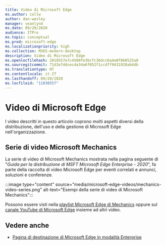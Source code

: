 ```yaml
---
title: Video di Microsoft Edge
ms.author: collw
author: dan-wesley
manager: seanlynd
ms.date: 09/20/2020
audience: ITPro
ms.topic: conceptual
ms.prod: microsoft-edge
ms.localizationpriority: high
ms.collection: M365-modern-desktop
description: Video di Microsoft Edge
ms.openlocfilehash: 2010557e7c4500fe3bcfc36dcc6a4a0f868525a0
ms.sourcegitcommit: 71d2e7ddcec4a34a6f052f1ccdff9431928ab4db
ms.translationtype: HT
ms.contentlocale: it-IT
ms.lasthandoff: 09/20/2020
ms.locfileid: "11030557"
---
```

# Video di Microsoft Edge

I video descritti in questo articolo coprono molti aspetti diversi della distribuzione, dell'uso e della gestione di Microsoft Edge nell'organizzazione.

## Serie di video Microsoft Mechanics

La serie di video di Microsoft Mechanics mostrata nella pagina seguente di "*Guida per la distribuzione di MSFT Microsoft Edge Enterprise - 2020*", fa parte della raccolta di video Microsoft Edge per eventi correlati e annunci, soluzioni e conferenze.

:::image type="content" source="media/microsoft-edge-videos/mechanics-video-series.png" alt-text="Esempi della serie di video di Microsoft Mechanics":::

Possono essere visti nella [playlist Microsoft Edge di Mechanics](https://www.youtube.com/playlist?list=PLXtHYVsvn_b-uXh1tMeYpT-0iD8tD3tFy) oppure sul [canale YouTube di Microsoft Edge](https://www.youtube.com/channel/UCIGx7oT8p6-jUpOfg98yelA) insieme ad altri video.

## Vedere anche

- [Pagina di destinazione di Microsoft Edge in modalità Enterprise](https://aka.ms/EdgeEnterprise)